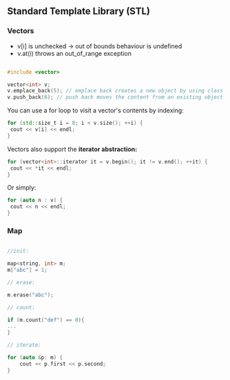 ## Standard Template Library (STL)

### Vectors

- v[i] is unchecked -> out of bounds behaviour is undefined
- v.at(i) throws an out_of_range exception

```cpp

#include <vector>

vector<int> v;
v.emplace_back(5); // emplace back creates a new object by using class constructor efore adding to array
v.push_back(6); // push back moves the content from an existing object into the array

```

You can use a for loop to visit a vector's contents by indexing:

```cpp
for (std::size_t i = 0; i < v.size(); ++i) {
 cout << v[i] << endl;
}
```

Vectors also support the **iterator abstraction:**
```cpp
for (vector<int>::iterator it = v.begin(); it != v.end(); ++it) {
 cout << *it << endl;
}
```

Or simply: 
```cpp
for (auto n : v) {
 cout << n << endl;
}
```

### Map

```cpp

//init:

map<string, int> m;
m["abc"] = 1;

// erase: 

m.erase("abc");

// count:

if (m.count("def") == 0){
...
}

// iterate:

for (auto &p: m) {
    cout << p.first << p.second;
}
```